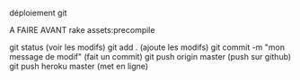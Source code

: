 
déploiement git

A FAIRE AVANT
rake assets:precompile

git status
	(voir les modifs)
git add . 
	(ajoute les modifs)
git commit -m "mon message de modif"
	(fait un commit)
git push origin master
	(push sur github)
git push heroku master
	(met en ligne)
